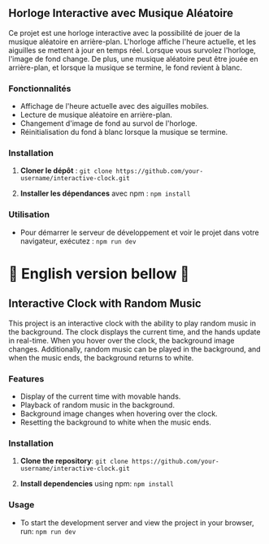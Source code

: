 
## Horloge Interactive avec Musique Aléatoire

Ce projet est une horloge interactive avec la possibilité de jouer de la musique aléatoire en arrière-plan. L'horloge affiche l'heure actuelle, et les aiguilles se mettent à jour en temps réel. Lorsque vous survolez l'horloge, l'image de fond change. De plus, une musique aléatoire peut être jouée en arrière-plan, et lorsque la musique se termine, le fond revient à blanc.

### Fonctionnalités

- Affichage de l'heure actuelle avec des aiguilles mobiles.
- Lecture de musique aléatoire en arrière-plan.
- Changement d'image de fond au survol de l'horloge.
- Réinitialisation du fond à blanc lorsque la musique se termine.

### Installation

1. **Cloner le dépôt** : ``` git clone https://github.com/your-username/interactive-clock.git ```
  
2. **Installer les dépendances** avec npm : ``` npm install ```


### Utilisation

- Pour démarrer le serveur de développement et voir le projet dans votre navigateur, exécutez : ``` npm run dev  ```

#  🏴󠁧󠁢󠁥󠁮󠁧󠁿 English version bellow 🏴󠁧󠁢󠁥󠁮󠁧󠁿

## Interactive Clock with Random Music

This project is an interactive clock with the ability to play random music in the background. The clock displays the current time, and the hands update in real-time. When you hover over the clock, the background image changes. Additionally, random music can be played in the background, and when the music ends, the background returns to white.

### Features

- Display of the current time with movable hands.
- Playback of random music in the background.
- Background image changes when hovering over the clock.
- Resetting the background to white when the music ends.

### Installation

1. **Clone the repository**: ``` git clone https://github.com/your-username/interactive-clock.git ```
   
2. **Install dependencies** using npm: ``` npm install ```


### Usage

- To start the development server and view the project in your browser, run: ``` npm run dev ```







 
